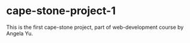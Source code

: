 # cape-stone-project-1
This is the first cape-stone project, part of web-development course by Angela Yu.
